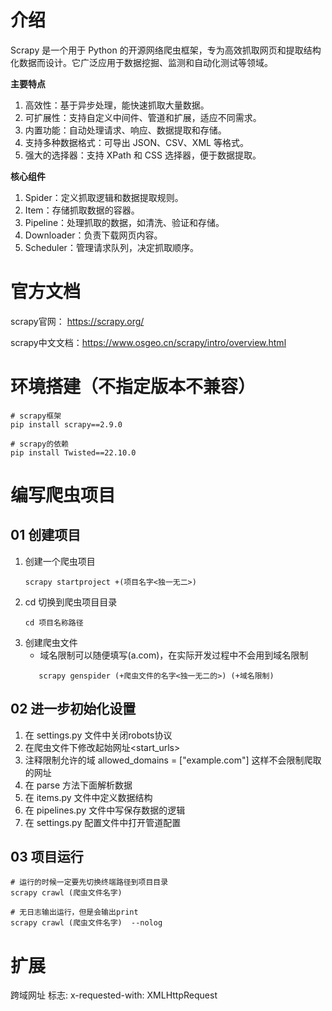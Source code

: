 # 介绍

Scrapy 是一个用于 Python 的开源网络爬虫框架，专为高效抓取网页和提取结构化数据而设计。它广泛应用于数据挖掘、监测和自动化测试等领域。

**主要特点**

1. 高效性：基于异步处理，能快速抓取大量数据。
2. 可扩展性：支持自定义中间件、管道和扩展，适应不同需求。
3. 内置功能：自动处理请求、响应、数据提取和存储。
4. 支持多种数据格式：可导出 JSON、CSV、XML 等格式。
5. 强大的选择器：支持 XPath 和 CSS 选择器，便于数据提取。

**核心组件**

1. Spider：定义抓取逻辑和数据提取规则。
2. Item：存储抓取数据的容器。
3. Pipeline：处理抓取的数据，如清洗、验证和存储。
4. Downloader：负责下载网页内容。
5. Scheduler：管理请求队列，决定抓取顺序。

# 官方文档

scrapy官网： https://scrapy.org/

scrapy中文文档：https://www.osgeo.cn/scrapy/intro/overview.html

# 环境搭建（不指定版本不兼容）

```shell
# scrapy框架
pip install scrapy==2.9.0

# scrapy的依赖
pip install Twisted==22.10.0
```

# 编写爬虫项目

## 01 创建项目

1. 创建一个爬虫项目
   ```shell
   scrapy startproject +(项目名字<独一无二>)
   ```
2. cd 切换到爬虫项目目录
   ```shell
   cd 项目名称路径
   ```
3. 创建爬虫文件
    - 域名限制可以随便填写(a.com)，在实际开发过程中不会用到域名限制
   ```shell
      scrapy genspider (+爬虫文件的名字<独一无二的>) (+域名限制)
   ```

## 02 进一步初始化设置

1. 在 settings.py 文件中关闭robots协议
2. 在爬虫文件下修改起始网址<start_urls>
3. 注释限制允许的域 allowed_domains = \["example.com"] 这样不会限制爬取的网址
4. 在 parse 方法下面解析数据
5. 在 items.py 文件中定义数据结构
6. 在 pipelines.py 文件中写保存数据的逻辑
7. 在 settings.py 配置文件中打开管道配置

## 03 项目运行

```shell
# 运行的时候一定要先切换终端路径到项目目录
scrapy crawl (爬虫文件名字)

# 无日志输出运行，但是会输出print
scrapy crawl (爬虫文件名字)  --nolog
```

# 扩展

跨域网址 标志: x-requested-with: XMLHttpRequest
